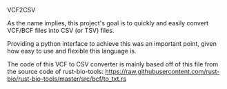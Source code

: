 VCF2CSV

As the name implies, this project's goal is to quickly and easily convert VCF/BCF files into CSV (or TSV) files.

Providing a python interface to achieve this was an important point, given how easy to use and flexible this language is.

The code of this VCF to CSV converter is mainly based off of this file from the source code of rust-bio-tools:
https://raw.githubusercontent.com/rust-bio/rust-bio-tools/master/src/bcf/to_txt.rs